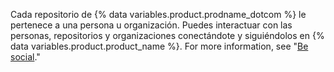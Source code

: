 Cada repositorio de {% data variables.product.prodname_dotcom %} le pertenece a una persona u organización. Puedes interactuar con las personas, repositorios y organizaciones conectándote y siguiéndolos en {% data variables.product.product_name %}. For more information, see "[Be social](/articles/be-social)."